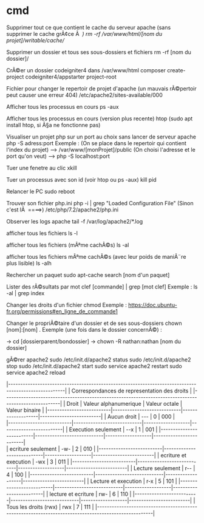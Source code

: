 # cmd

Supprimer tout ce que contient le cache du serveur apache (sans supprimer le cache grÃ¢ce Ã  *)
rm -rf /var/www/html/[nom du projet]/writable/cache/*

Supprimer un dossier et tous ses sous-dossiers et fichiers
rm -rf [nom du dossier]/

CrÃ©er un dossier codeigniter4 dans /var/www/html
composer create-project codeigniter4/appstarter project-root

Fichier pour changer le repertoir de projet d'apache (un mauvais rÃ©pertoir peut causer une erreur 404)
/etc/apache2/sites-available/000

Afficher tous les processus en cours
ps -aux

Afficher tous les processus en cours (version plus recente)
htop
(sudo apt install htop, si Ã§a ne fonctionne pas)

Visualiser un projet php sur un port au choix sans lancer de serveur apache 
php -S adress:port
Exemple : 
(On se place dans le repertoir qui contient l'index du projet) --> /var/www/[monProjet]/public
(On choisi l'adresse et le port qu'on veut)                    --> php -S localhost:port

Tuer une fenetre au clic
xkill

Tuer un processus avec son id (voir htop ou ps -aux)
kill pid

Relancer le PC
sudo reboot

Trouver son fichier php.ini
php -i | grep "Loaded Configuration File"
(Sinon c'est lÃ  ====>) /etc/php/7.2/apache2/php.ini

Observer les logs apache
tail -f /var/log/apache2/*.log

afficher tous les fichiers 
ls -l

afficher tous les fichiers (mÃªme cachÃ©s)
ls -al

afficher tous les fichiers mÃªme cachÃ©s (avec leur poids de maniÃ¨re plus lisible)
ls -alh

Rechercher un paquet
sudo apt-cache search [nom d'un paquet]

Lister des rÃ©sultats par mot clef
[commande] | grep [mot clef]
Exemple : ls -al | grep index

Changer les droits d'un fichier
chmod
Exemple : https://doc.ubuntu-fr.org/permissions#en_ligne_de_commande1

Changer le propriÃ©taire d'un dossier et de ses sous-dossiers
chown [nom]:[nom] .
Exemple (une fois dans le dossier concernÃ©) : 

-> cd [dossierparent/bondossier]
-> chown -R nathan:nathan [nom du dossier]

gÃ©rer apache2
sudo /etc/init.d/apache2 status
sudo /etc/init.d/apache2 stop
sudo /etc/init.d/apache2 start
sudo service apache2 restart
sudo service apache2 reload



|-----------------------------------------------------------------------------------------------------|
|                          Correspondances de representation des droits                               |
|-----------------------------------------------------------------------------------------------------|
|          Droit           |   Valeur alphanumerique    |   Valeur octale   |   Valeur binaire        |
|--------------------------|----------------------------|-------------------|-------------------------|
|   Aucun droit            |          ---               |        0          |    000                  |   
|--------------------------|----------------------------|-------------------|-------------------------|
|   Execution seulement    |          --x               |        1          |    001                  |
|--------------------------|----------------------------|-------------------|-------------------------|   
|   ecriture seulement     |          -w-               |        2          |    010                  |
|--------------------------|----------------------------|-------------------|-------------------------|
|   ecriture et execution  |          -wx               |        3          |    011                  |
|--------------------------|----------------------------|-------------------|-------------------------|
|   Lecture seulement      |          r--               |        4          |    100                  |
|--------------------------|----------------------------|-------------------|-------------------------|
|   Lecture et execution   |          r-x               |        5          |    101                  |
|--------------------------|----------------------------|-------------------|-------------------------|
|   lecture et ecriture    |          rw-               |        6          |    110                  |
|--------------------------|----------------------------|-------------------|-------------------------|
|   Tous les droits (rwx)  |          rwx               |        7          |    111                  |
|-----------------------------------------------------------------------------------------------------|
